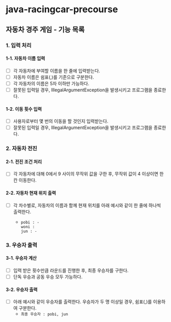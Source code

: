# java-racingcar-precourse

## 자동차 경주 게임 - 기능 목록

### 1. 입력 처리

#### 1-1. 자동차 이름 입력

- [ ] 각 자동차에 부여할 이름을 한 줄에 입력받는다.
- [ ] 자동차 이름은 쉼표(,)를 기준으로 구분한다.
- [ ] 각 자동차의 이름은 5자 이하만 가능하다.
- [ ] 잘못된 입력일 경우, IllegalArgumentException을 발생시키고 프로그램을 종료한다.

#### 1-2. 이동 횟수 입력

- [ ] 사용자로부터 몇 번의 이동을 할 것인지 입력받는다.
- [ ] 잘못된 입력일 경우, IllegalArgumentException을 발생시키고 프로그램을 종료한다.

### 2. 자동차 전진

#### 2-1. 전진 조건 처리

- [ ] 각 자동차에 대해 0에서 9 사이의 무작위 값을 구한 후, 무작위 값이 4 이상이면 한 칸 이동한다.

#### 2-2. 자동차 현재 위치 출력

- [ ] 각 차수별로, 자동차의 이름과 함께 현재 위치를 아래 예시와 같이 한 줄에 하나씩 출력한다.
    - ```
      pobi : -
      woni : 
      jun : - 
      ```

### 3. 우승자 출력

#### 3-1. 우승자 계산

- [ ] 입력 받은 횟수만큼 라운드를 진행한 후, 최종 우승자를 구한다.
- [ ] 단독 우승과 공동 우승 모두 가능하다.

#### 3-2. 우승자 출력

- [ ] 아래 예시와 같이 우승자를 출력한다. 우승자가 두 명 이상일 경우, 쉼표(,)를 이용하여 구분한다.
  - ```최종 우승자 : pobi, jun```